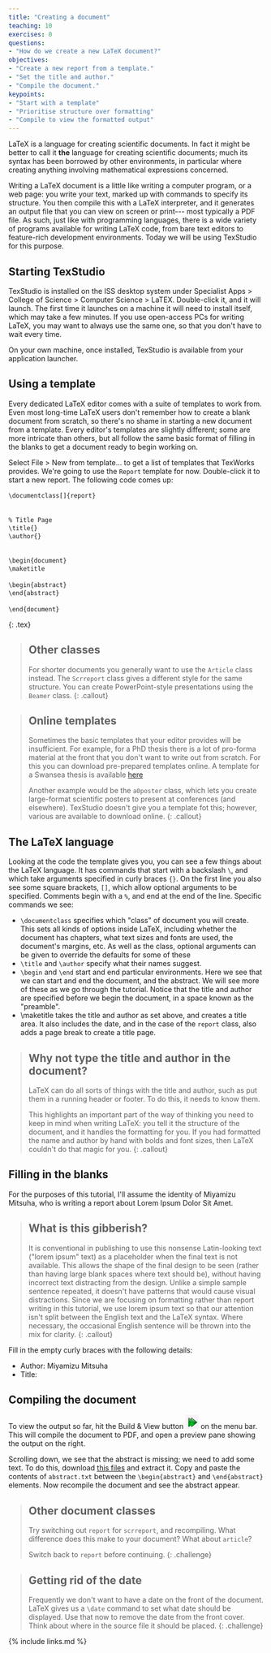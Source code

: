 ```yaml
---
title: "Creating a document"
teaching: 10
exercises: 0
questions:
- "How do we create a new LaTeX document?"
objectives:
- "Create a new report from a template."
- "Set the title and author."
- "Compile the document."
keypoints:
- "Start with a template"
- "Prioritise structure over formatting"
- "Compile to view the formatted output"
---
```


LaTeX is a language for creating scientific documents. In fact it might be better to call it
__the__ language for creating scientific documents; much its syntax has been borrowed by
other environments, in particular where creating anything involving mathematical expressions
concerned.

Writing a LaTeX document is a little like writing a computer program, or a web page: you write
your text, marked up with commands to specify its structure. You then compile this with a
LaTeX interpreter, and it generates an output file that you can view on screen or print---
most typically a PDF file. As such, just like with programming languages,
there is a wide variety of programs available for writing
LaTeX code, from bare text editors to feature-rich development environments.
Today we will be using TexStudio for this purpose.

## Starting TexStudio

TexStudio is installed on the ISS desktop system under Specialist Apps > College of Science >
Computer Science > LaTEX. Double-click it, and it will launch. The first time it launches on a machine
it will need to install itself, which may take a few minutes. If you use open-access PCs for
writing LaTeX, you may want to always use the same one, so that you don't have to wait
every time.

On your own machine, once installed, TexStudio is available from your application launcher.


## Using a template

Every dedicated LaTeX editor comes with a suite of templates to work from. Even most long-time LaTeX
users don't remember how to create a blank document from scratch, so there's no shame in starting a
new document from a template. Every editor's templates are slightly different; some are more intricate
than others, but all follow the same basic format of filling in the blanks to get a document ready
to begin working on.

Select File > New from template... to get a list of templates that TexWorks provides. We're going to use
the `Report` template for now. Double-click it to start a new report. The following code comes up:

~~~
\documentclass[]{report}


% Title Page
\title{}
\author{}


\begin{document}
\maketitle

\begin{abstract}
\end{abstract}

\end{document}
~~~
{: .tex}

> ## Other classes
> 
> For shorter documents you generally want to use the `Article` class instead.
> The `Scrreport` class gives a different style for the same structure.
> You can create PowerPoint-style presentations using the `Beamer` class.
{: .callout}

> ## Online templates
>
> Sometimes the basic templates that your editor provides will be insufficient.
> For example, for a PhD thesis there is a lot of pro-forma material at the front
> that you don't want to write out from scratch. For this you can download pre-prepared
> templates online. A template for a Swansea thesis is available [here]({{page.root}}/files/thesis-template.zip)
>
> Another example would be the `a0poster` class, which lets you create large-format
> scientific posters to present at conferences (and elsewhere). TexStudio doesn't give
> you a template fot this; however, various are available to download online.
{: .callout}


## The LaTeX language

Looking at the code the template gives you, you can see a few things about the LaTeX language.
It has commands that start with a backslash `\`, and which take arguments specified in curly 
braces `{}`. On the first line you also see some square brackets, `[]`, which allow optional
arguments to be specified. Comments begin with a `%`, and end at the end of the line.
Specific commands we see:

* `\documentclass` specifies which "class" of document you will create. This sets all kinds of
  options inside LaTeX, including whether the document has chapters, what text sizes and fonts
  are used, the document's margins, etc. As well as the class, optional arguments can be given
  to override the defaults for some of these 
* `\title` and `\author` specify what their names suggest.
* `\begin` and `\end` start and end particular environments. Here we see that we can start and end
  the document, and the abstract. We will see more of these as we go through the tutorial. 
  Notice that the title and author are specified before we begin the document, in a space known
  as the "preamble".
* \maketitle takes the title and author as set above, and creates a title area. It also includes
  the date, and in the case of the `report` class, also adds a page break to create a title page.

> ## Why not type the title and author in the document?
>
> LaTeX can do all sorts of things with the title and author, such as put them in a running header
> or footer. To do this, it needs to know them.
> 
> This highlights an important part of the way of thinking you need to keep in mind when writing
> LaTeX: you tell it the structure of the document, and it handles the formatting for you.
> If you had formatted the name and author by hand with bolds and font sizes, then LaTeX couldn't
> do that magic for you.
{: .callout}


## Filling in the blanks

For the purposes of this tutorial, I'll assume the identity of Miyamizu Mitsuha, who is writing a report
about Lorem Ipsum Dolor Sit Amet.

> ## What is this gibberish?
>
> It is conventional in publishing to use this nonsense Latin-looking text ("lorem ipsum" text) as a placeholder when the
> final text is not available. This allows the shape of the final design to be seen (rather than having
> large blank spaces where text should be), without having incorrect text distracting from the design.
> Unlike a simple sample sentence repeated, it doesn't have patterns that would cause visual distractions.
> Since we are focusing on formatting rather than report writing in this tutorial, we use lorem ipsum
> text so that our attention isn't split between the English text and the LaTeX syntax.
> Where necessary, the occasional English sentence will be thrown into the mix for clarity.
{: .callout}

Fill in the empty curly braces with the following details:

* Author: Miyamizu Mitsuha
* Title: 

## Compiling the document

To view the output so far, hit the Build & View button ![the double green triangle](../fig/buildview.png) on the menu bar.
This will compile the document to PDF, and open a preview pane showing the output on the right.

Scrolling down, we see that the abstract is missing; we need to add some text. To do this, download
[this files]({{page.root}}/files/files.zip) and extract it. Copy and paste the contents of `abstract.txt` between the
`\begin{abstract}` and `\end{abstract}` elements. Now recompile the document and see the abstract appear.

> ## Other document classes
>
> Try switching out `report` for `scrreport`, and recompiling. What difference does this make to your document?
> What about `article`?
> 
> Switch back to `report` before continuing.
{: .challenge}

> ## Getting rid of the date
>
> Frequently we don't want to have a date on the front of the document. LaTeX gives us a `\date` command
> to set what date should be displayed. Use that now to remove the date from the front cover. Think
> about where in the source file it should be placed.
{: .challenge}

{% include links.md %}
